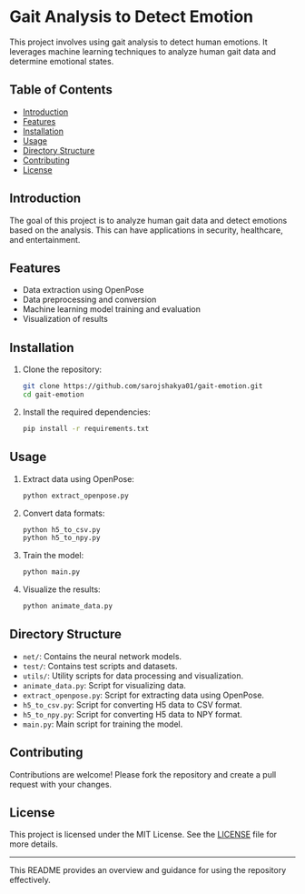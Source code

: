 # Gait Analysis to Detect Emotion

This project involves using gait analysis to detect human emotions. It leverages machine learning techniques to analyze human gait data and determine emotional states.

## Table of Contents
- [Introduction](#introduction)
- [Features](#features)
- [Installation](#installation)
- [Usage](#usage)
- [Directory Structure](#directory-structure)
- [Contributing](#contributing)
- [License](#license)

## Introduction
The goal of this project is to analyze human gait data and detect emotions based on the analysis. This can have applications in security, healthcare, and entertainment.

## Features
- Data extraction using OpenPose
- Data preprocessing and conversion
- Machine learning model training and evaluation
- Visualization of results

## Installation
1. Clone the repository:
   ```bash
   git clone https://github.com/sarojshakya01/gait-emotion.git
   cd gait-emotion
   ```

2. Install the required dependencies:
   ```bash
   pip install -r requirements.txt
   ```

## Usage
1. Extract data using OpenPose:
   ```bash
   python extract_openpose.py
   ```

2. Convert data formats:
   ```bash
   python h5_to_csv.py
   python h5_to_npy.py
   ```

3. Train the model:
   ```bash
   python main.py
   ```

4. Visualize the results:
   ```bash
   python animate_data.py
   ```

## Directory Structure
- `net/`: Contains the neural network models.
- `test/`: Contains test scripts and datasets.
- `utils/`: Utility scripts for data processing and visualization.
- `animate_data.py`: Script for visualizing data.
- `extract_openpose.py`: Script for extracting data using OpenPose.
- `h5_to_csv.py`: Script for converting H5 data to CSV format.
- `h5_to_npy.py`: Script for converting H5 data to NPY format.
- `main.py`: Main script for training the model.

## Contributing
Contributions are welcome! Please fork the repository and create a pull request with your changes.

## License
This project is licensed under the MIT License. See the [LICENSE](LICENSE) file for more details.

---

This README provides an overview and guidance for using the repository effectively.
